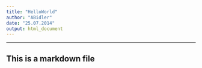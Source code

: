 ```yaml
---
title: "HelloWorld"
author: "ABidler"
date: "25.07.2014"
output: html_document
---
```


-------------------------------

## This is a markdown file
